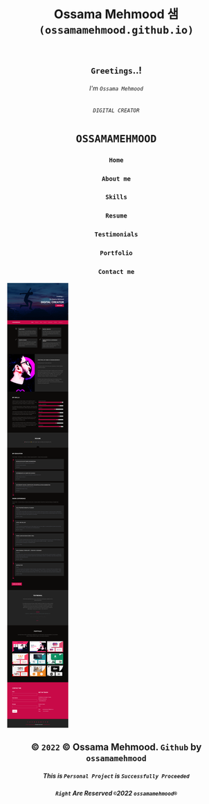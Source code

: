 <div align="center">

# Ossama Mehmood 샘 `(ossamamehmood.github.io)`

<p align="left">
  <img alt="" style="{max-height: 20px}" src="./Prototype/Prototype (ossamamehmood).png">
</p>
  
##                                                 `Greetings`..!
######                                              I'm `Ossama Mehmood`
######                                              `DIGITAL CREATOR`

# `OSSAMAMEHMOOD`
### `Home`
### `About me`
### `Skills`
### `Resume`
### `Testimonials`
### `Portfolio`
### `Contact me`

<p align="left">
  <img alt="" style="{max-height: 20px}" src="./Prototype/Website Preview/Website Preview.png">
</p>

## © `2022` © Ossama Mehmood. `Github` by `ossamamehmood`

##### This is `Personal Project` is `Successfully Proceeded` 

##### `Right` Are Reserved `©`2022 `ossamamehmood®`
  
</div>
